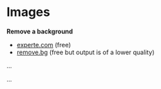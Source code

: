 # Images

<div class="row row-cols-md-2"><div>

**Remove a background**

* [experte.com](https://www.experte.com/background-remover) (free)
* [remove.bg](https://www.remove.bg/) (free but output is of a lower quality)

...
</div><div>

...
</div></div>